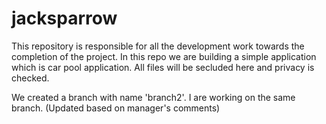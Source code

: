 # jacksparrow

This repository is responsible for all the development work towards the completion of the project. In this repo we are building a simple application which is car pool application. All files will be secluded here and privacy is checked.





We created a branch with name 'branch2'. I are working on the same branch.
(Updated based on manager's comments)
